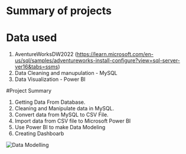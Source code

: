 # Summary of projects
# Data used
1) AventureWorksDW2022 (https://learn.microsoft.com/en-us/sql/samples/adventureworks-install-configure?view=sql-server-ver16&tabs=ssms)
2) Data Cleaning and manupulation - MySQL
3) Data Visualization - Power BI

#Project Summary
1) Getting Data From Database.
2) Cleaning and Manipulate data in MySQL.
3) Convert data from MySQL to CSV File.
4) Import data from CSV file to Microsoft Power BI
5) Use Power BI to make Data Modeling
6) Creating Dashboarb

![Data Modelling](https://github.com/EvanJusius/SalesManagement/assets/148787421/c5f52afe-e914-4aad-9391-cb8fee38d702)
